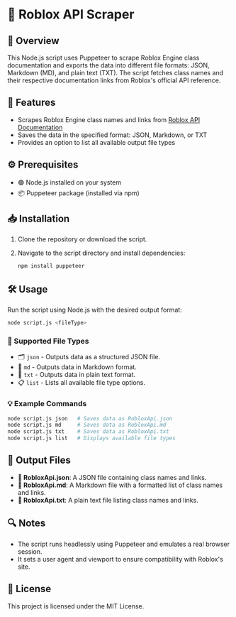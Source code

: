 # 🤖 Roblox API Scraper

## 🌟 Overview

This Node.js script uses Puppeteer to scrape Roblox Engine class documentation and exports the data into different file formats: JSON, Markdown (MD), and plain text (TXT). The script fetches class names and their respective documentation links from Roblox's official API reference.

## 🚀 Features

- Scrapes Roblox Engine class names and links from [Roblox API Documentation](https://create.roblox.com/docs/reference/engine/classes)
- Saves the data in the specified format: JSON, Markdown, or TXT
- Provides an option to list all available output file types

## ⚙️ Prerequisites

- 🟢 Node.js installed on your system
- 📦 Puppeteer package (installed via npm)

## 📥 Installation

1. Clone the repository or download the script.

2. Navigate to the script directory and install dependencies:

   ```sh
   npm install puppeteer
   ```

## 🛠 Usage

Run the script using Node.js with the desired output format:

```sh
node script.js <fileType>
```

### 📌 Supported File Types

- 🗂 `json` - Outputs data as a structured JSON file.
- 📜 `md` - Outputs data in Markdown format.
- 📝 `txt` - Outputs data in plain text format.
- 📋 `list` - Lists all available file type options.

### 💡 Example Commands

```sh
node script.js json   # Saves data as RobloxApi.json
node script.js md     # Saves data as RobloxApi.md
node script.js txt    # Saves data as RobloxApi.txt
node script.js list   # Displays available file types
```

## 📂 Output Files

- **📄 RobloxApi.json**: A JSON file containing class names and links.
- **📑 RobloxApi.md**: A Markdown file with a formatted list of class names and links.
- **📃 RobloxApi.txt**: A plain text file listing class names and links.

## 🔍 Notes

- The script runs headlessly using Puppeteer and emulates a real browser session.
- It sets a user agent and viewport to ensure compatibility with Roblox's site.

## 📜 License

This project is licensed under the MIT License.